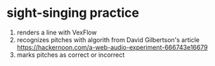 # sight-singing practice

1. renders a line with VexFlow
2. recognizes pitches with algorith from David Gilbertson's article https://hackernoon.com/a-web-audio-experiment-666743e16679
3. marks pitches as correct or incorrect
